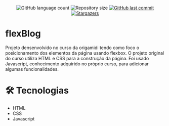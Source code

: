 <p align="center">
  <img alt="GitHub language count" src="https://img.shields.io/github/languages/count/filipeveleda/flexBlog">

  <img alt="Repository size" src="https://img.shields.io/github/repo-size/filipeveleda/flexBlog">


  <a href="https://github.com/filipeveleda/flexBlog/commits/">
    <img alt="GitHub last commit" src="https://img.shields.io/github/last-commit/filipeveleda/flexBlog">
  </a>
    
   <a href="https://github.com/filipeveleda/flexBlog">
    <img alt="Stargazers" src="https://img.shields.io/github/stars/filipeveleda/flexBlog">
  </a>

</p>  
 
# flexBlog
Projeto densenvolvido no curso da origamidi tendo como foco o posicionamento dos elementos da página usando flexbox. O projeto original do curso utiliza HTML e CSS para a construção da página. Foi usado Javascript, conhecimento adquirido no próprio curso, para adicionar algumas funcionalidades.

# 🛠 Tecnologias

- HTML
- CSS
- Javascript
  